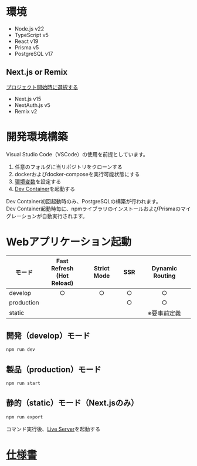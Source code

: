 # 環境

- Node.js v22
- TypeScript v5
- React v19
- Prisma v5
- PostgreSQL v17

## Next.js or Remix

[プロジェクト開始時に選択する](./docs/select-server.md)

- Next.js v15
- NextAuth.js v5
- Remix v2

# 開発環境構築

Visual Studio Code（VSCode）の使用を前提としています。

1. 任意のフォルダに当リポジトリをクローンする
2. dockerおよびdocker-composeを実行可能状態にする
3. [環境変数](./docs/development/env.md)を設定する
4. [Dev Container](https://marketplace.visualstudio.com/items?itemName=ms-vscode-remote.remote-containers)を起動する

Dev Container初回起動時のみ、PostgreSQLの構築が行われます。  
Dev Container起動時毎に、npmライブラリのインストールおよびPrismaのマイグレーションが自動実行されます。  

# Webアプリケーション起動

| モード     | Fast Refresh<br>(Hot Reload) | Strict Mode |  SSR  | Dynamic Routing |
| ---------- | :--------------------------: | :---------: | :---: | :-------------: |
| develop    |              ○               |      ○      |   ○   |        ○        |
| production |                              |             |   ○   |        ○        |
| static     |                              |             |       |   ※要事前定義   |


## 開発（develop）モード

```bash
npm run dev
```

## 製品（production）モード

```bash
npm run start
``` 

## 静的（static）モード（Next.jsのみ）

```bash
npm run export
```

コマンド実行後、[Live Server](https://marketplace.visualstudio.com/items?itemName=ritwickdey.LiveServer)を起動する

# [仕様書](./docs/index.md)

